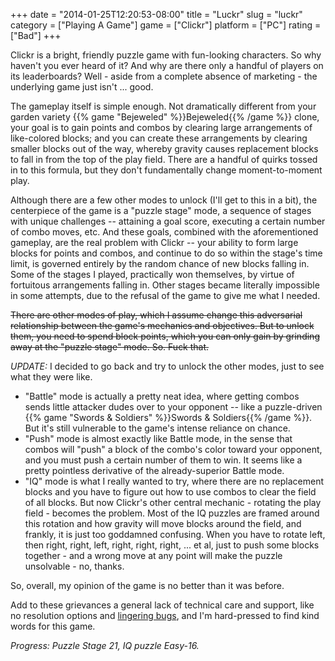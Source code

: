 +++
date = "2014-01-25T12:20:53-08:00"
title = "Luckr"
slug = "luckr"
category = ["Playing A Game"]
game = ["Clickr"]
platform = ["PC"]
rating = ["Bad"]
+++

Clickr is a bright, friendly puzzle game with fun-looking characters.  So why haven't you ever heard of it?  And why are there only a handful of players on its leaderboards?  Well - aside from a complete absence of marketing - the underlying game just isn't ... good.

The gameplay itself is simple enough.  Not dramatically different from your garden variety {{% game "Bejeweled" %}}Bejeweled{{% /game %}} clone, your goal is to gain points and combos by clearing large arrangements of like-colored blocks; and you can create these arrangements by clearing smaller blocks out of the way, whereby gravity causes replacement blocks to fall in from the top of the play field.  There are a handful of quirks tossed in to this formula, but they don't fundamentally change moment-to-moment play.

Although there are a few other modes to unlock (I'll get to this in a bit), the centerpiece of the game is a "puzzle stage" mode, a sequence of stages with unique challenges -- attaining a goal score, executing a certain number of combo moves, etc.  And these goals, combined with the aforementioned gameplay, are the real problem with Clickr -- your ability to form large blocks for points and combos, and continue to do so within the stage's time limit, is governed entirely by the random chance of new blocks falling in.  Some of the stages I played, practically won themselves, by virtue of fortuitous arrangements falling in.  Other stages became literally impossible in some attempts, due to the refusal of the game to give me what I needed.

<s>There are other modes of play, which I assume change this adversarial relationship between the game's mechanics and objectives.  But to unlock them, you need to spend block points, which you can only gain by grinding away at the "puzzle stage" mode.  So.  Fuck that.</s>

<i>UPDATE:</i> I decided to go back and try to unlock the other modes, just to see what they were like.

* "Battle" mode is actually a pretty neat idea, where getting combos sends little attacker dudes over to your opponent -- like a puzzle-driven {{% game "Swords & Soldiers" %}}Swords & Soldiers{{% /game %}}.  But it's still vulnerable to the game's intense reliance on chance.
* "Push" mode is almost exactly like Battle mode, in the sense that combos will "push" a block of the combo's color toward your opponent, and you must push a certain number of them to win.  It seems like a pretty pointless derivative of the already-superior Battle mode.
* "IQ" mode is what I really wanted to try, where there are no replacement blocks and you have to figure out how to use combos to clear the field of all blocks.  But now Clickr's other central mechanic - rotating the play field - becomes the problem.  Most of the IQ puzzles are framed around this rotation and how gravity will move blocks around the field, and frankly, it is just too goddamned confusing.  When you have to rotate left, then right, right, left, right, right, right, ... et al, just to push some blocks together - and a wrong move at any point will make the puzzle unsolvable - no, thanks.

So, overall, my opinion of the game is no better than it was before.

Add to these grievances a general lack of technical care and support, like no resolution options and <a href="http://steamcommunity.com/app/45500/discussions/0/864951657936083185/">lingering bugs</a>, and I'm hard-pressed to find kind words for this game.

<i>Progress: Puzzle Stage 21, IQ puzzle Easy-16.</i>
